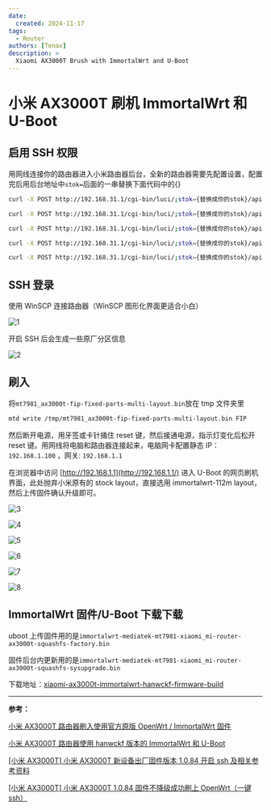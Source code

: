 ```yaml
---
date:
  created: 2024-11-17
tags:
  - Router
authors: [Tenax]
description: >
  Xiaomi AX3000T Brush with ImmortalWrt and U-Boot
---
```


# 小米 AX3000T 刷机 ImmortalWrt 和 U-Boot

<!-- more -->

## 启用 SSH 权限

用网线连接你的路由器进入小米路由器后台，全新的路由器需要先配置设置，配置完后用后台地址中`stok=`后面的一串替换下面代码中的{}

```bash
curl -X POST http://192.168.31.1/cgi-bin/luci/;stok={替换成你的stok}/api/xqsystem/start_binding -d "uid=1234&key=1234'%0Anvram%20set%20ssh_en%3D1'"
```

```bash
curl -X POST http://192.168.31.1/cgi-bin/luci/;stok={替换成你的stok}/api/xqsystem/start_binding -d "uid=1234&key=1234'%0Anvram%20commit'"
```

```bash
curl -X POST http://192.168.31.1/cgi-bin/luci/;stok={替换成你的stok}/api/xqsystem/start_binding -d "uid=1234&key=1234'%0Ased%20-i%20's%2Fchannel%3D.*%2Fchannel%3D%22debug%22%2Fg'%20%2Fetc%2Finit.d%2Fdropbear'"
```

```bash
curl -X POST http://192.168.31.1/cgi-bin/luci/;stok={替换成你的stok}/api/xqsystem/start_binding -d "uid=1234&key=1234'%0A%2Fetc%2Finit.d%2Fdropbear%20start'"
```

```bash
curl -X POST http://192.168.31.1/cgi-bin/luci/;stok={替换成你的stok}/api/xqsystem/start_binding -d "uid=1234&key=1234'%0Apasswd%20-d%20root"'
```

## SSH 登录

使用 WinSCP 连接路由器（WinSCP 图形化界面更适合小白）

![1](../../assets/router/1.avif)

开启 SSH 后会生成一些原厂分区信息

![2](../../assets/router/2.avif)

## 刷入

将`mt7981_ax3000t-fip-fixed-parts-multi-layout.bin`放在 tmp 文件夹里

```bash
mtd write /tmp/mt7981_ax3000t-fip-fixed-parts-multi-layout.bin FIP
```

然后断开电源，用牙签或卡针捅住 reset 键，然后接通电源，指示灯变化后松开 reset 键。用网线将电脑和路由器连接起来，电脑网卡配置静态 IP：`192.168.1.100` ，网关: `192.168.1.1`

在浏览器中访问 [http://192.168.1.1](http://192.168.1.1/) 进入 U-Boot 的网页刷机界面，此处抛弃小米原有的 stock layout，直接选用 immortalwrt-112m layout，然后上传固件确认升级即可。

![3](../assets/router/3.avif)

![4](../assets/router/4.avif)

![5](../assets/router/5.avif)

![6](../assets/router/6.avif)

![7](../assets/router/7.avif)

![8](../assets/router/8.avif)

## ImmortalWrt 固件/U-Boot 下载下载

uboot 上传固件用的是`immortalwrt-mediatek-mt7981-xiaomi_mi-router-ax3000t-squashfs-factory.bin`

固件后台内更新用的是`immortalwrt-mediatek-mt7981-xiaomi_mi-router-ax3000t-squashfs-sysupgrade.bin`

下载地址：[xiaomi-ax3000t-immortalwrt-hanwckf-firmware-build](https://github.com/hkint/xiaomi-ax3000t-immortalwrt-hanwckf-firmware-build)

---

**参考：**

[小米 AX3000T 路由器刷入使用官方原版 OpenWrt / ImmortalWrt 固件](https://note.okhk.net/xiaomi-ax3000t-router-install-openwrt-immortalwrt)

[小米 AX3000T 路由器使用 hanwckf 版本的 ImmortalWrt 和 U-Boot](https://okhk.net/xiaomi-ax3000t-router-with-hanwckf-immortalwrt)

[[小米 AX3000T] 小米 AX3000T 新设备出厂固件版本 1.0.84 开启 ssh 及相关参考资料](https://www.right.com.cn/forum/forum.php?mod=viewthread&tid=8395187)

[[小米 AX3000T] 小米 AX3000T 1.0.84 固件不降级成功刷上 OpenWrt（一键 ssh）](https://www.right.com.cn/forum/forum.php?mod=viewthread&tid=8404780)
